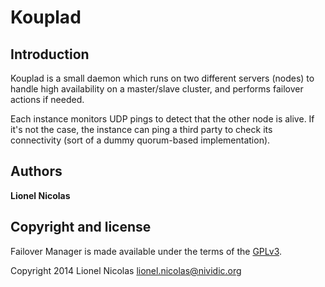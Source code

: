 # Kouplad

## Introduction

Kouplad is a small daemon which runs on two different servers (nodes) to handle high availability on a master/slave cluster, and performs failover actions if needed.

Each instance monitors UDP pings to detect that the other node is alive. If it's not the case, the instance can ping a third party to check its connectivity (sort of a dummy quorum-based implementation).


## Authors

**Lionel Nicolas**


## Copyright and license

Failover Manager is made available under the terms of the [GPLv3](http://www.gnu.org/licenses/gpl.html).

Copyright 2014 Lionel Nicolas <lionel.nicolas@nividic.org>

